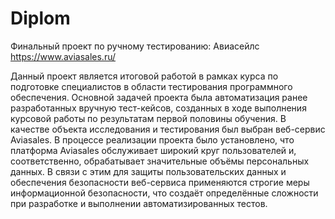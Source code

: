 # Diplom

Финальный проект по ручному тестированию: Авиасейлс https://www.aviasales.ru/

Данный проект является итоговой работой в рамках курса по подготовке специалистов в области тестирования программного обеспечения.
Основной задачей проекта была автоматизация ранее разработанных вручную тест-кейсов, созданных в ходе выполнения курсовой работы по результатам первой половины обучения. В качестве объекта исследования и тестирования был выбран веб-сервис Aviasales.
В процессе реализации проекта было установлено, что платформа Aviasales обслуживает широкий круг пользователей и, соответственно, обрабатывает значительные объёмы персональных данных. В связи с этим для защиты пользовательских данных и обеспечения безопасности веб-сервиса применяются строгие меры информационной безопасности, что создаёт определённые сложности при разработке и выполнении автоматизированных тестов.

